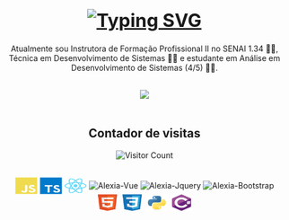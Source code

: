 
### <div align="center"><h1><a href="https://git.io/typing-svg"><img src="https://readme-typing-svg.herokuapp.com?font=Open+Sans&weight=600&size=25&pause=1000&color=84AAFF&center=true&vCenter=true&width=435&lines=Ol%C3%A1!+Eu+sou+Al%C3%A9xia+Vit%C3%B3ria+%E2%9C%A8%F0%9F%A4%97;Seja+bem-vindo(a)+ao+meu+perfil!" alt="Typing SVG" /></a></h1></div>
<p align="center">Atualmente sou Instrutora de Formação Profissional II no SENAI 1.34 👩‍🏫, Técnica em Desenvolvimento de Sistemas 👩‍💻 e estudante em Análise em Desenvolvimento de Sistemas (4/5) 👩‍🎓.</p>
 
<div align="center"><br>
    <a href="https://github.com/alexiamelhado18">
        <img height="180em"
            src="https://github-readme-stats.vercel.app/api/top-langs/?username=alexiamelhado18&layout=compact&langs_count=16&theme=blueberry"
             />
     </a>
</div>
 
<div align="center"><br>
  <h2>Contador de visitas</h2> 
  
  ![Visitor Count](https://profile-counter.glitch.me/alexiamelhado18/count.svg)
 </div>

<div align="center"><br>
    <img align="center" alt="Alexia-Js" height="30" width="40"
        src="https://raw.githubusercontent.com/devicons/devicon/master/icons/javascript/javascript-plain.svg">
    <img align="center" alt="Alexia-Ts" height="30" width="40"
        src="https://raw.githubusercontent.com/devicons/devicon/master/icons/typescript/typescript-plain.svg">
    <img align="center" alt="Alexia-React" height="30" width="40"
        src="https://raw.githubusercontent.com/devicons/devicon/master/icons/react/react-original.svg">
    <img align="center" alt="Alexia-Vue" height="30" width="40"
        src="https://cdn.jsdelivr.net/gh/devicons/devicon/icons/vuejs/vuejs-original.svg">
    <img align="center" alt="Alexia-Jquery" height="30" width="40"
        src="https://cdn.jsdelivr.net/gh/devicons/devicon/icons/jquery/jquery-original.svg">
    <img align="center" alt="Alexia-Bootstrap" height="30" width="40"
        src="https://cdn.jsdelivr.net/gh/devicons/devicon/icons/bootstrap/bootstrap-original.svg">
    <img align="center" alt="Alexia-HTML" height="30" width="40"
        src="https://raw.githubusercontent.com/devicons/devicon/master/icons/html5/html5-original.svg">
    <img align="center" alt="Alexia-CSS" height="30" width="40"
        src="https://raw.githubusercontent.com/devicons/devicon/master/icons/css3/css3-original.svg">
    <img align="center" alt="Alexia-Python" height="30" width="40"
        src="https://raw.githubusercontent.com/devicons/devicon/master/icons/python/python-original.svg">
    <img align="center" alt="Alexia-Csharp" height="30" width="40"
        src="https://raw.githubusercontent.com/devicons/devicon/master/icons/csharp/csharp-original.svg">
<br></div>


